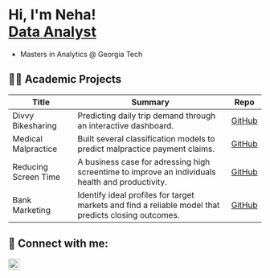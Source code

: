 <h1>Hi, I'm Neha! <br/><a href="https://github.com/nshah-11?tab=repositories">Data Analyst</a>
</h1>

- Masters in Analytics @ Georgia Tech

<h2>👩‍💻 Academic Projects</h2>

| Title                            | Summary                                                             | Repo              |
| -------------------------------- | ------------------------------------------------------------------------ | ----------------- |
| Divvy Bikesharing                | Predicting daily trip demand through an interactive dashboard.           | [GitHub](https://github.com/nshah-11/divvy-bikesharing)       |
| Medical Malpractice              | Built several classification models to predict malpractice payment claims.     | [GitHub](https://github.com/nshah-11/medical-malpractice)       |
| Reducing Screen Time             | A business case for adressing high screentime to improve an individuals health and productivity.      | [GitHub](https://github.com/nshah-11/reducing-screentime)       |
| Bank Marketing                   | Identify ideal profiles for target markets and find a reliable model that predicts closing outcomes.   | [GitHub](https://github.com/nshah-11/bank-marketing)       |

<h2> 🤳 Connect with me:</h2>

[<img align="left" alt="JoshMadakor | LinkedIn" width="22px" src="https://cdn.jsdelivr.net/npm/simple-icons@v3/icons/linkedin.svg" />][linkedin]

[linkedin]: https://www.linkedin.com/in/ns-neha-shah/

<!--
Here are some ideas to get you started:

- 🔭 I’m currently working on ...
- 🌱 I’m currently learning ...
- 👯 I’m looking to collaborate on ...
- 🤔 I’m looking for help with ...
- 💬 Ask me about ...
- 📫 How to reach me: ...
- 😄 Pronouns: ...
- ⚡ Fun fact: ...
-->
